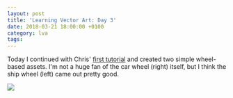 ```yaml
---
layout: post
title: 'Learning Vector Art: Day 3'
date: 2018-03-21 18:00:00 +0100
category: lva
tags:
---
```


Today I continued with Chris' [first tutorial](https://www.gamasutra.com/blogs/ChrisHildenbrand/20111015/90415/2D_Game_Art_For_Programmers__Part_1_updated.php) and created two simple wheel-based assets. I'm not a huge fan of the car wheel (right) itself, but I think the ship wheel (left) came out pretty good.

![]({{site.baseurl}}/assets/images/posts/2018/LearningVectorArt/03.svg)
